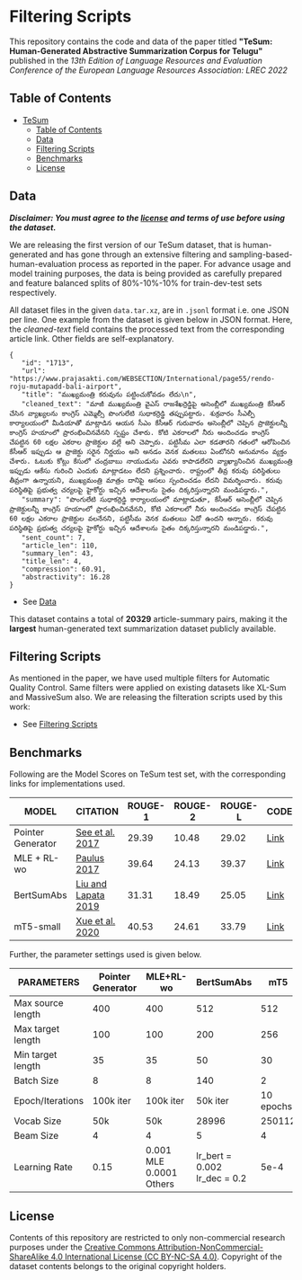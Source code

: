 # Filtering Scripts


This repository contains the code and data of the paper titled **"TeSum: Human-Generated Abstractive Summarization Corpus for Telugu"** published in the *13th Edition of Language Resources and Evaluation Conference of the European Language Resources Association: LREC 2022*

## Table of Contents

- [TeSum](#tesum)
  - [Table of Contents](#table-of-contents)
  - [Data](#data)
  - [Filtering Scripts](#filtering-scripts)
  - [Benchmarks](#benchmarks)
  - [License](#license)



## Data
  
  ***Disclaimer: You must agree to the [license](#license) and terms of use before using the dataset.***
  
  We are releasing the first version of our TeSum dataset, that is human-generated and has gone through an extensive filtering and sampling-based-human-evaluation process as reported in the paper. For advance usage and model training purposes, the data is being provided as carefully prepared and feature balanced splits of 80%-10%-10% for train-dev-test sets respectively.
  
  All dataset files in the given `data.tar.xz`, are in `.jsonl` format i.e. one JSON per line. One example from the dataset is given below in JSON format. Here, the *cleaned-text* field contains the processed text from the corresponding article link. Other fields are self-explanatory.  
  ```
  {
     "id": "1713",
     "url": "https://www.prajasakti.com/WEBSECTION/International/page55/rendo-roju-mutapadd-bali-airport",
     "title": "ముఖ్యమంత్రి కరువును పట్టించుకోవడం లేదు\n", 
     "cleaned_text": "మాజీ ముఖ్యమంత్రి వైఎస్ రాజశేఖర్రెడ్డిపై అసెంబ్లీలో ముఖ్యమంత్రి కేసీఆర్ చేసిన వ్యాఖ్యలను కాంగ్రెస్ ఎమ్మెల్సీ పొంగులేటి సుధాకర్రెడ్డి తప్పుపట్టారు. శుక్రవారం సీఎల్పీ కార్యాలయంలో మీడియాతో మాట్లాడిన ఆయన సీఎం కేసీఆర్ గురువారం అసెంబ్లీలో చెప్పిన ప్రాజెక్టులన్నీ కాంగ్రెస్ హయాంలో ప్రారంభించినవేనని స్పష్టం చేశారు. కోటి ఎకరాలలో నీరు అందించడం కాంగ్రెస్ చేపట్టిన 60 లక్షల ఎకరాల ప్రాజెక్టుల వల్లే అని చెప్పారు. పట్టిసీమ ఎలా కడతారని గతంలో ఆరోపించిన కేసీఆర్ ఇప్పుడు ఆ ప్రాజెక్టు సరైన నిర్ణయం అని అనడం వెనక మతలబు ఏంటోనని అనుమానం వ్యక్తం చేశారు. ఓటుకు కోట్లు కేసులో చంద్రబాబు నాయుడును ఎవరు కాపాడలేరని వ్యాఖ్యానించిన ముఖ్యమంత్రి ఇప్పుడు ఆకేసు గురించి ఎందుకు మాట్లాడటం లేదని ప్రశ్నించారు. రాష్ట్రంలో తీవ్ర కరువు పరిస్థితులు తీవ్రంగా ఉన్నాయని, ముఖ్యమంత్రి మాత్రం దానిపై అసలు స్పందించడం లేదని విమర్శించారు. కరువు పరిస్థితిపై ప్రభుత్వ చర్యలపై హైకోర్టు ఇచ్చిన ఆదేశాలను సైతం దిక్కరిస్తున్నారని మండిపడ్డారు.",
     "summary": "పొంగులేటి సుధాకర్రెడ్డి కార్యాలయంలో మాట్లాడుతూ, కేసీఆర్ అసెంబ్లీలో చెప్పిన ప్రాజెక్టులన్నీ కాంగ్రెస్ హయాంలో ప్రారంభించినవేనని, కోటి ఎకరాలలో నీరు అందించడం కాంగ్రెస్ చేపట్టిన 60 లక్షల ఎకరాల ప్రాజెక్టుల వలనేనని, పట్టిసీమ వెనక మతలబు ఏదో ఉందని అన్నారు. కరువు పరిస్థితిపై ప్రభుత్వ చర్యలపై హైకోర్టు ఇచ్చిన ఆదేశాలను సైతం దిక్కరిస్తున్నారని మండిపడ్డారు.", 
     "sent_count": 7, 
     "article_len": 110, 
     "summary_len": 43, 
     "title_len": 4, 
     "compression": 60.91, 
     "abstractivity": 16.28
  }
  ```

   * See [Data](data/)

  This dataset contains a total of **20329** article-summary pairs, making it the **largest** human-generated text summarization dataset publicly available.

## Filtering Scripts
  As mentioned in the paper, we have used multiple filters for Automatic Quality Control. Same filters were applied on existing datasets like XL-Sum and MassiveSum also. We are releasing the filteration scripts used by this work:
  * See [Filtering Scripts](filtering_scripts/)

## Benchmarks

Following are the Model Scores on TeSum test set, with the corresponding links for implementations used.

MODEL | CITATION | ROUGE-1 | ROUGE-2 | ROUGE-L | CODE
------|----------|---------|---------|---------|-------------
Pointer Generator | [See et al. 2017](https://nlp.stanford.edu/pubs/see2017get.pdf) | 29.39 | 10.48 | 29.02 | [Link](https://github.com/atulkum/pointer_summarizer)
MLE + RL-wo | [Paulus 2017](https://arxiv.org/pdf/1705.04304.pdf?ref=hackernoon.com) | 39.64 | 24.13 | 39.37 | [Link](https://github.com/rohithreddy024/Text-Summarizer-Pytorch) 
BertSumAbs | [Liu and Lapata 2019](https://arxiv.org/pdf/1908.08345.pdf?ref=hackernoon.com) | 31.31 | 18.49 | 25.05 | [Link](https://github.com/nlpyang/PreSumm)
mT5-small | [Xue et al. 2020](https://arxiv.org/pdf/2010.11934.pdf) | 40.53 | 24.61 | 33.79 | [Link](https://github.com/csebuetnlp/xl-sum)


Further, the parameter settings used is given below.

PARAMETERS | Pointer Generator | MLE+RL-wo | BertSumAbs | mT5
-----------|-------------------|-----------|------------|-------
Max source length | 400 | 400 | 512 | 512
Max target length | 100 | 100 | 200 | 256
Min target length | 35 | 35 | 50 | 30
Batch Size | 8 | 8 | 140 | 2
Epoch/Iterations | 100k iter | 100k iter | 50k iter | 10 epochs
Vocab Size | 50k | 50k | 28996 | 250112
Beam Size | 4 | 4 | 5 | 4
Learning Rate | 0.15 | 0.001 MLE <br> 0.0001 Others | lr_bert = 0.002 <br> lr_dec = 0.2 | 5e-4


## License
Contents of this repository are restricted to only non-commercial research purposes under the [Creative Commons Attribution-NonCommercial-ShareAlike 4.0 International License (CC BY-NC-SA 4.0)](https://creativecommons.org/licenses/by-nc-sa/4.0/). 
Copyright of the dataset contents belongs to the original copyright holders.


